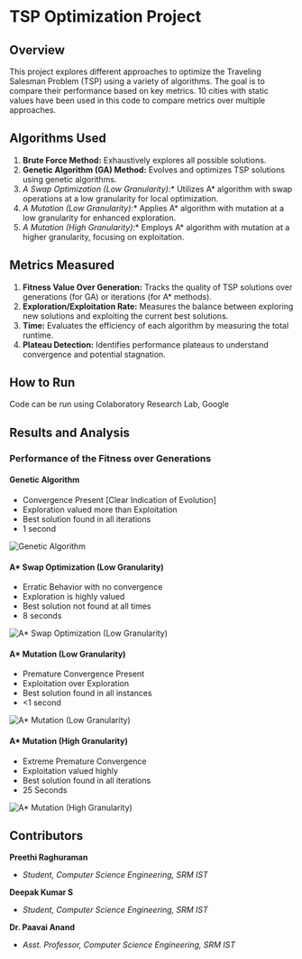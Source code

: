 # TSP Optimization Project

## Overview

This project explores different approaches to optimize the Traveling Salesman Problem (TSP) using a variety of algorithms. The goal is to compare their performance based on key metrics. 10 cities with static values have been used in this code to compare metrics over multiple approaches.

## Algorithms Used

1. **Brute Force Method:** Exhaustively explores all possible solutions.
2. **Genetic Algorithm (GA) Method:** Evolves and optimizes TSP solutions using genetic algorithms.
3. **A* Swap Optimization (Low Granularity):** Utilizes A* algorithm with swap operations at a low granularity for local optimization.
4. **A* Mutation (Low Granularity):** Applies A* algorithm with mutation at a low granularity for enhanced exploration.
5. **A* Mutation (High Granularity):** Employs A* algorithm with mutation at a higher granularity, focusing on exploitation.

## Metrics Measured

1. **Fitness Value Over Generation:** Tracks the quality of TSP solutions over generations (for GA) or iterations (for A* methods).
2. **Exploration/Exploitation Rate:** Measures the balance between exploring new solutions and exploiting the current best solutions.
3. **Time:** Evaluates the efficiency of each algorithm by measuring the total runtime.
4. **Plateau Detection:** Identifies performance plateaus to understand convergence and potential stagnation.

## How to Run

Code can be run using Colaboratory Research Lab, Google

## Results and Analysis

### Performance of the Fitness over Generations

#### Genetic Algorithm
- Convergence Present [Clear Indication of Evolution]
- Exploration valued more than Exploitation
- Best solution found in all iterations
- 1 second

![Genetic Algorithm](https://github.com/Deepak-0801/Opti-Route-GA-star/assets/84059340/e1105cdd-3587-4e09-8971-db80ad14c833)

#### A* Swap Optimization (Low Granularity)
- Erratic Behavior with no convergence
- Exploration is highly valued
- Best solution not found at all times
- 8 seconds

![A* Swap Optimization (Low Granularity)](https://github.com/Deepak-0801/Opti-Route-GA-star/assets/84059340/dc89c1de-5063-4a96-98b3-4965c849c2b9)

#### A* Mutation (Low Granularity)
- Premature Convergence Present
- Exploitation over Exploration
- Best solution found in all instances
- <1 second

![A* Mutation (Low Granularity)](https://github.com/Deepak-0801/Opti-Route-GA-star/assets/84059340/04864f5a-91f9-4b58-82b5-155bcbc5f397)

#### A* Mutation (High Granularity)
- Extreme Premature Convergence
- Exploitation valued highly
- Best solution found in all iterations
- 25 Seconds

![A* Mutation (High Granularity)](https://github.com/Deepak-0801/Opti-Route-GA-star/assets/84059340/359212e9-4ac2-4cb9-8a6c-52dddd731ec5)

## Contributors

**Preethi Raghuraman**
- *Student, Computer Science Engineering, SRM IST*

**Deepak Kumar S**
- *Student, Computer Science Engineering, SRM IST*

**Dr. Paavai Anand**
- *Asst. Professor, Computer Science Engineering, SRM IST*

